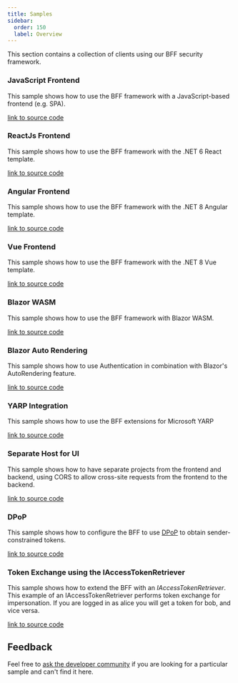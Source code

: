 ```yaml
---
title: Samples
sidebar:
  order: 150
  label: Overview
---
```


This section contains a collection of clients using our BFF security framework.

### JavaScript Frontend
This sample shows how to use the BFF framework with a JavaScript-based frontend (e.g. SPA).

[link to source code](https://github.com/DuendeSoftware/Samples/tree/main/BFF/v3/JsBffSample)

### ReactJs Frontend
This sample shows how to use the BFF framework with the .NET 6 React template.

[link to source code](https://github.com/DuendeSoftware/Samples/tree/main/BFF/v3/React)

### Angular Frontend
This sample shows how to use the BFF framework with the .NET 8 Angular template.

[link to source code](https://github.com/DuendeSoftware/Samples/tree/main/BFF/v3/Angular)

### Vue Frontend
This sample shows how to use the BFF framework with the .NET 8 Vue template.

[link to source code](https://github.com/DuendeSoftware/Samples/tree/main/BFF/v3/Vue)

### Blazor WASM
This sample shows how to use the BFF framework with Blazor WASM.

[link to source code](https://github.com/DuendeSoftware/Samples/tree/main/BFF/v3/BlazorWasm)

### Blazor Auto Rendering
This sample shows how to use Authentication in combination with Blazor's AutoRendering feature. 

[link to source code](https://github.com/DuendeSoftware/Samples/tree/main/BFF/v3/BlazorAutoRendering)


### YARP Integration
This sample shows how to use the BFF extensions for Microsoft YARP

[link to source code](https://github.com/DuendeSoftware/Samples/tree/main/BFF/v3/JsBffYarpSample)

### Separate Host for UI
This sample shows how to have separate projects from the frontend and backend, using CORS to allow cross-site requests from the frontend to the backend.

[link to source code](https://github.com/DuendeSoftware/Samples/tree/main/BFF/v3/SplitHosts)

### DPoP
This sample shows how to configure the BFF to use [DPoP](/identityserver/v7/tokens/pop) to obtain sender-constrained tokens.

[link to source code](https://github.com/DuendeSoftware/Samples/tree/main/BFF/v3/DPoP)

### Token Exchange using the IAccessTokenRetriever
This sample shows how to extend the BFF with an *IAccessTokenRetriever*. This example of an IAccessTokenRetriever performs token exchange for impersonation. If you are logged in as alice you will get a token for bob, and vice versa.

[link to source code](https://github.com/DuendeSoftware/Samples/tree/main/BFF/v3/TokenExchange)

## Feedback
Feel free to [ask the developer community](https://github.com/DuendeSoftware/community/discussions) if you are looking for a particular sample and can't find it here.
